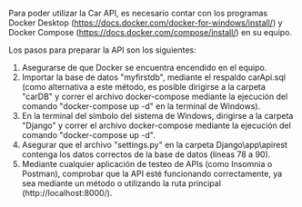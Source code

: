 Para poder utilizar la Car API, es necesario contar con los programas Docker Desktop (https://docs.docker.com/docker-for-windows/install/) y Docker Compose (https://docs.docker.com/compose/install/) en su equipo.

Los pasos para preparar la API son los siguientes:
1. Asegurarse de que Docker se encuentra encendido en el equipo.
2. Importar la base de datos "myfirstdb", mediante el respaldo carApi.sql (como alternativa a este método, es posible dirigirse a la carpeta "carDB" y correr el archivo docker-compose mediante la ejecución del comando "docker-compose up -d" en la terminal de Windows).
3. En la terminal del símbolo del sistema de Windows, dirigirse a la carpeta "Django" y correr el archivo docker-compose mediante la ejecución del comando "docker-compose up -d".
4. Asegurar que el archivo "settings.py" en la carpeta Django\app\apirest contenga los datos correctos de la base de datos (líneas 78 a 90).
5. Mediante cualquier aplicación de testeo de APIs (como Insomnia o Postman), comprobar que la API esté funcionando correctamente, ya sea mediante un método o utilizando la ruta principal (http://localhost:8000/).